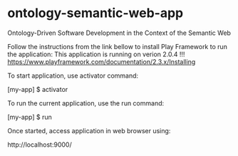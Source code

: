 # ontology-semantic-web-app
Ontology-Driven Software Development in the Context of the Semantic Web

Follow the instructions from the link bellow to install Play Framework to run the application:
This application is running on verion 2.0.4 !!!
https://www.playframework.com/documentation/2.3.x/Installing

To start application, use activator command:

[my-app] $ activator

To run the current application, use the run command:

[my-app] $ run

Once started, access application in web browser using:

http://localhost:9000/